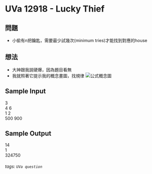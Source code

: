 
# UVa 12918 - Lucky Thief

## 問題
* 小偷有n把鑰匙，需要最少試幾次(minimum tries)才能找到對應的house

## 想法
* 大神跟我說硬爆，因為題目看無
* 我就照著它提示我的概念畫圖，找規律
![公式概念圖](https://i.imgur.com/WIHorV2.png)

## Sample Input
3  
4 6  
1 2  
500 900  

## Sample Output
14  
1  
324750  

###### tags: `UVa question`
